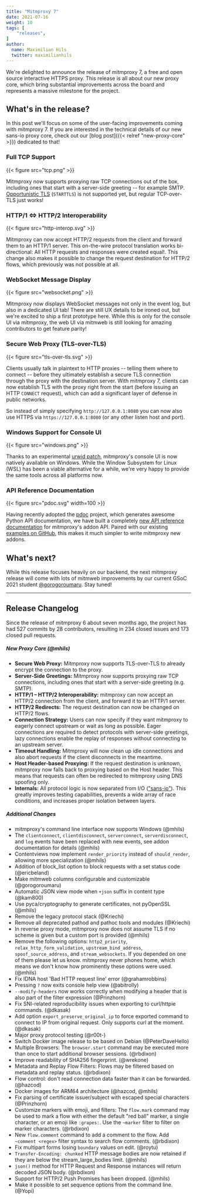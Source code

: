 ```yaml
---
title: "Mitmproxy 7"
date: 2021-07-16
weight: 10
tags: [
    "releases",
]
author:
  name: Maximilian Hils
  twitter: maximilianhils
---
```


We're delighted to announce the release of mitmproxy 7, a free and open source interactive HTTPS proxy. 
This release is all about our new proxy core, which bring substantial improvements across the board and 
represents a massive milestone for the project.

<!--more-->

## What's in the release?

In this post we'll focus on some of the user-facing improvements coming with mitmproxy 7. If you are interested
in the technical details of our new sans-io proxy core, check 
out our [blog post]({{< relref "new-proxy-core" >}}) dedicated to that!


### Full TCP Support

{{< figure src="tcp.png" >}}

Mitmproxy now supports proxying raw TCP connections out of the box, including ones that start with a server-side 
greeting -- for example SMTP. [Opportunistic TLS](https://en.wikipedia.org/wiki/Opportunistic_TLS) (`STARTTLS`) is not 
supported yet, but regular TCP-over-TLS just works!


### HTTP/1 ⇔ HTTP/2 Interoperability

{{< figure src="http-interop.svg" >}}

Mitmproxy can now accept HTTP/2 requests from the client and forward them to an HTTP/1 server. This on-the-wire protocol translation works bi-directional: All HTTP requests and responses were created equal!. This change also makes it possible to change the request destination for 
HTTP/2 flows, which previously was not possible at all.

### WebSocket Message Display

{{< figure src="websocket.png" >}}

Mitmproxy now displays WebSocket messages not only in the event log, but also in a dedicated UI tab!
There are still UX details to be ironed out, but we're excited to ship a first prototype here. While this is only for the console UI via mitmproxy, the web UI via mitmweb is still looking for amazing contributors to get feature parity!

### Secure Web Proxy (TLS-over-TLS)

{{< figure src="tls-over-tls.svg" >}}

Clients usually talk in plaintext to HTTP proxies -- telling them where to connect -- before they ultimately establish 
a secure TLS connection through the proxy with the destination server. With mitmproxy 7, clients can now establish TLS 
with the proxy right from the start (before issuing an HTTP `CONNECT` request), 
which can add a significant layer of defense in public networks. 

So instead of simply specifying `http://127.0.0.1:8080` you can now also use HTTPS via `https://127.0.0.1:8080` (or any other listen host and port).


### Windows Support for Console UI

{{< figure src="windows.png" >}}

Thanks to an experimental [urwid patch](https://github.com/urwid/urwid/pull/448), mitmproxy's console UI
is now natively available on Windows. While the Window Subsystem for Linux (WSL) has been a viable alternative
for a while, we're very happy to provide the same tools across all platforms now.

### API Reference Documentation

{{< figure src="pdoc.svg" width=100 >}}

Having recently adopted the [pdoc](https://pdoc.dev) project, which generates awesome Python API documentation, 
we have built a completely [new API reference documentation](https://docs.mitmproxy.org/archive/v7/api/events.html) for mitmproxy's 
addon API. Paired with our existing [examples on GitHub](https://github.com/mitmproxy/mitmproxy/tree/main/examples), 
this makes it much simpler to write mitmproxy new addons.

## What's next?

While this release focuses heavily on our backend, the next mitmproxy release will come with lots of mitmweb 
improvements by our current GSoC 2021 student [@gorogoroumaru](https://github.com/gorogoroumaru). Stay tuned!

-----------------

## Release Changelog

Since the release of mitmproxy 6 about seven months ago, the project has had 527 commits by 28 contributors, 
resulting in 234 closed issues and 173 closed pull requests.

##### New Proxy Core (@mhils)

* **Secure Web Proxy:** Mitmproxy now supports TLS-over-TLS to already encrypt the connection to the proxy.
* **Server-Side Greetings:** Mitmproxy now supports proxying raw TCP connections, including ones that start
  with a server-side greeting (e.g. SMTP).
* **HTTP/1 – HTTP/2 Interoperability:** mitmproxy can now accept an HTTP/2 connection from the client,
  and forward it to an HTTP/1 server.
* **HTTP/2 Redirects:** The request destination can now be changed on HTTP/2 flows.
* **Connection Strategy:** Users can now specify if they want mitmproxy to eagerly connect upstream
  or wait as long as possible. Eager connections are required to detect protocols with server-side
  greetings, lazy connections enable the replay of responses without connecting to an upstream server.
* **Timeout Handling:** Mitmproxy will now clean up idle connections and also abort requests if the client disconnects
  in the meantime.
* **Host Header-based Proxying:** If the request destination is unknown, mitmproxy now falls back to proxying
  based on the Host header. This means that requests can often be redirected to mitmproxy using
  DNS spoofing only.
* **Internals:** All protocol logic is now separated from I/O (["sans-io"](https://sans-io.readthedocs.io/)).
  This greatly improves testing capabilities, prevents a wide array of race conditions, and increases
  proper isolation between layers.

##### Additional Changes

* mitmproxy's command line interface now supports Windows (@mhils)
* The `clientconnect`, `clientdisconnect`, `serverconnect`, `serverdisconnect`, and `log`
  events have been replaced with new events, see addon documentation for details (@mhils)
* Contentviews now implement `render_priority` instead of `should_render`, allowing more specialization (@mhils)
* Addition of block_list option to block requests with a set status code (@ericbeland)
* Make mitmweb columns configurable and customizable (@gorogoroumaru)
* Automatic JSON view mode when `+json` suffix in content type (@kam800)
* Use pyca/cryptography to generate certificates, not pyOpenSSL (@mhils)
* Remove the legacy protocol stack (@Kriechi)
* Remove all deprecated pathod and pathoc tools and modules (@Kriechi)
* In reverse proxy mode, mitmproxy now does not assume TLS if no scheme
  is given but a custom port is provided (@mhils)
* Remove the following options: `http2_priority`, `relax_http_form_validation`, `upstream_bind_address`,
  `spoof_source_address`, and `stream_websockets`. If you depended on one of them please let us know.
  mitmproxy never phones home, which means we don't know how prominently these options were used. (@mhils)
* Fix IDNA host 'Bad HTTP request line' error (@grahamrobbins)
* Pressing `?` now exits console help view (@abitrolly)
* `--modify-headers` now works correctly when modifying a header that is also part of the filter expression (@Prinzhorn)
* Fix SNI-related reproducibility issues when exporting to curl/httpie commands. (@dkasak)
* Add option `export_preserve_original_ip` to force exported command to connect to IP from original request.
  Only supports curl at the moment. (@dkasak)
* Major proxy protocol testing (@r00t-)
* Switch Docker image release to be based on Debian (@PeterDaveHello)
* Multiple Browsers: The `browser.start` command may be executed more than once to start additional
  browser sessions. (@rbdixon)
* Improve readability of SHA256 fingerprint. (@wrekone)
* Metadata and Replay Flow Filters: Flows may be filtered based on metadata and replay status. (@rbdixon)
* Flow control: don't read connection data faster than it can be forwarded. (@hazcod)
* Docker images for ARM64 architecture (@hazcod, @mhils)
* Fix parsing of certificate issuer/subject with escaped special characters (@Prinzhorn)
* Customize markers with emoji, and filters: The `flow.mark` command may be used to mark a flow with either the default
  "red ball" marker, a single character, or an emoji like `:grapes:`. Use the `~marker` filter to filter on marker
  characters. (@rbdixon)
* New `flow.comment` command to add a comment to the flow. Add `~comment <regex>` filter syntax to search flow comments.
  (@rbdixon)
* Fix multipart forms losing `boundary` values on edit. (@roytu)
* `Transfer-Encoding: chunked` HTTP message bodies are now retained if they are below the stream_large_bodies limit.
  (@mhils)
* `json()` method for HTTP Request and Response instances will return decoded JSON body. (@rbdixon)
* Support for HTTP/2 Push Promises has been dropped. (@mhils)
* Make it possible to set sequence options from the command line. (@Yopi)
